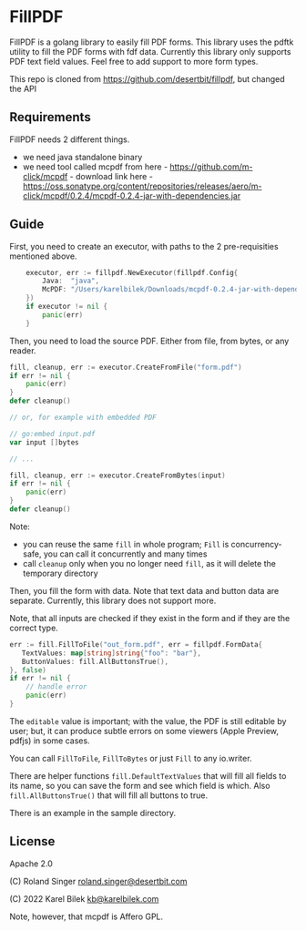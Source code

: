 # FillPDF

FillPDF is a golang library to easily fill PDF forms. This library uses the pdftk utility to fill the PDF forms with fdf data.
Currently this library only supports PDF text field values. Feel free to add support to more form types.

This repo is cloned from https://github.com/desertbit/fillpdf, but changed the API

## Requirements

FillPDF needs 2 different things.
* we need java standalone binary
* we need tool called mcpdf from here - https://github.com/m-click/mcpdf - download link here - https://oss.sonatype.org/content/repositories/releases/aero/m-click/mcpdf/0.2.4/mcpdf-0.2.4-jar-with-dependencies.jar

## Guide
First, you need to create an executor, with paths to the 2 pre-requisities mentioned above.

```go
	executor, err := fillpdf.NewExecutor(fillpdf.Config{
		Java:  "java",
		McPDF: "/Users/karelbilek/Downloads/mcpdf-0.2.4-jar-with-dependencies.jar",
	})
	if executor != nil {
		panic(err)
	}
```

Then, you need to load the source PDF. Either from file, from bytes, or any reader.

```go
fill, cleanup, err := executor.CreateFromFile("form.pdf")
if err != nil {
    panic(err)
}
defer cleanup()

// or, for example with embedded PDF

// go:embed input.pdf
var input []bytes

// ...

fill, cleanup, err := executor.CreateFromBytes(input)
if err != nil {
    panic(err)
}
defer cleanup()
```

Note:
* you can reuse the same `fill` in whole program; `Fill` is concurrency-safe, you can call it concurrently and many times
* call `cleanup` only when you no longer need `fill`, as it will delete the temporary directory

Then, you fill the form with data. Note that text data and button data are separate. Currently, this library does not support more.

Note, that all inputs are checked if they exist in the form and if they are the correct type.

```go
err := fill.FillToFile("out_form.pdf", err = fillpdf.FormData{
   TextValues: map[string]string{"foo": "bar"},
   ButtonValues: fill.AllButtonsTrue(),
}, false)
if err != nil {
	// handle error
	panic(err)
}
```

The `editable` value is important; with the value, the PDF is still editable by user; but, it can produce subtle errors
on some viewers (Apple Preview, pdfjs) in some cases.

You can call `FillToFile`, `FillToBytes` or just `Fill` to any io.writer.

There are helper functions `fill.DefaultTextValues` that will fill all fields to its name, so you can save
the form and see which field is which. Also `fill.AllButtonsTrue()` that will fill all buttons to true.

There is an example in the sample directory.

## License

Apache 2.0

(C) Roland Singer <roland.singer@desertbit.com>

(C) 2022 Karel Bilek <kb@karelbilek.com>

Note, however, that mcpdf is Affero GPL.
